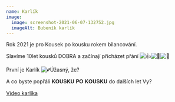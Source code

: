 ```yaml
---
name: Karlík
image:
  image: screenshot-2021-06-07-132752.jpg
  imageAlt: Bubeník karlík
---
```

Rok 2021 je pro Kousek po kousku rokem bilancování.

Slavíme 10let kousků DOBRA a začínají přicházet přání ![👍](https://lh6.googleusercontent.com/9j9FQ-bctKngSzQYnSQ8b-nJBMZ7kw-6QAcpDJe96MsG8ZB8Gs-cp-ze_Fe5Z5KyOXihpFndQp5XADyLnQhM6oLL6xipwL8gPtIY1mcbjHxiG6J954DML19W5ZsKoXWOXVqWjh8)![🌟](https://lh4.googleusercontent.com/2dNlxpPKSBNpii62Md-dQoGLHqZawVxklNniKPmOFgxabMwpnXk-Azosfb-n_NSVnxBsTYAFDivnmEZDTRgPjFiMTQ1_VQjiRDBjzZzyb-y4xGyNNJzI_dDV65UMmnb2jQ4739I)![💓](https://lh5.googleusercontent.com/uU7YNqOQaAWGLPMQf6Q9-kWvbwttH54mXemYDNb1EzkfXHsbwctHlZbZiyefmgdokne2mocARNqXODUblMtjR0GCDUbiFDcNQk2XxU2soM5z-d1cjy_ExiNC3IIjh_kIn2ek7Eo)

První je Karlík ![💕](https://lh3.googleusercontent.com/iznUhUj91KSdBh7ZnWiyaLPacObRNvVVf4Wdjsko5U1UX5fO1512S5MkWmztw1EVIleEPspCchx37uGUVjhzo4MXgl_SeoQJHJLkQ5DOHaGlh0pddj5qIujg_YQ3evLEpKfZp7Q)Úžasný, že? 

A co byste popřáli 𝐊𝐎𝐔𝐒𝐊𝐔 𝐏𝐎 𝐊𝐎𝐔𝐒𝐊𝐔 do dalších let Vy?

[Video karlíka](https://www.facebook.com/NFKousekPoKousku/videos/762376441116081)



<!--EndFragment-->
